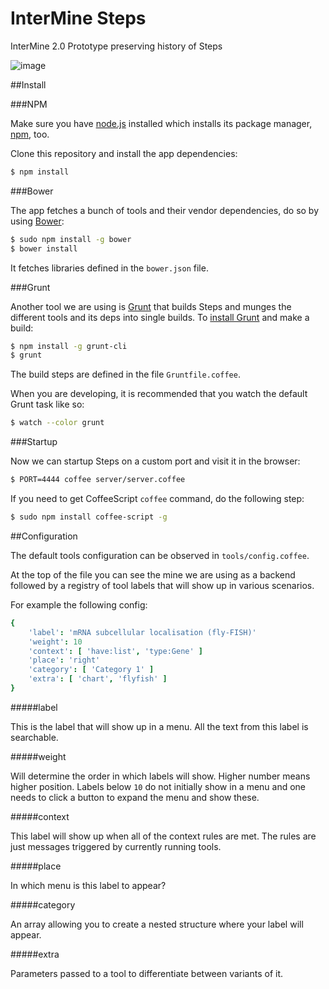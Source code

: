 # InterMine Steps

InterMine 2.0 Prototype preserving history of Steps

![image](https://raw.github.com/intermine/intermine-steps/master/example.png)

##Install

###NPM

Make sure you have [node.js](https://github.com/joyent/node/wiki/Installing-Node.js-via-package-manager) installed which installs its package manager, [npm](https://npmjs.org/), too.

Clone this repository and install the app dependencies:

```bash
$ npm install
```

###Bower

The app fetches a bunch of tools and their vendor dependencies, do so by using [Bower](http://bower.io/):

```bash
$ sudo npm install -g bower
$ bower install
```

It fetches libraries defined in the `bower.json` file.

###Grunt

Another tool we are using is [Grunt](http://gruntjs.com/) that builds Steps and munges the different tools and its deps into single builds. To [install Grunt](http://gruntjs.com/getting-started) and make a build:

```bash
$ npm install -g grunt-cli
$ grunt
```

The build steps are defined in the file `Gruntfile.coffee`.

When you are developing, it is recommended that you watch the default Grunt task like so:

```bash
$ watch --color grunt
```

###Startup

Now we can startup Steps on a custom port and visit it in the browser:

```bash
$ PORT=4444 coffee server/server.coffee
```

If you need to get CoffeeScript `coffee` command, do the following step:

```bash
$ sudo npm install coffee-script -g
```

##Configuration

The default tools configuration can be observed in `tools/config.coffee`.

At the top of the file you can see the mine we are using as a backend followed by a registry of tool labels that will show up in various scenarios.

For example the following config:

```coffeescript
{
    'label': 'mRNA subcellular localisation (fly-FISH)'
    'weight': 10
    'context': [ 'have:list', 'type:Gene' ]
    'place': 'right'
    'category': [ 'Category 1' ]
    'extra': [ 'chart', 'flyfish' ]
}
```

#####label

This is the label that will show up in a menu. All the text from this label is searchable.

#####weight

Will determine the order in which labels will show. Higher number means higher position. Labels below `10` do not initially show in a menu and one needs to click a button to expand the menu and show these.

#####context

This label will show up when all of the context rules are met. The rules are just messages triggered by currently running tools.

#####place

In which menu is this label to appear?

#####category

An array allowing you to create a nested structure where your label will appear.

#####extra

Parameters passed to a tool to differentiate between variants of it.